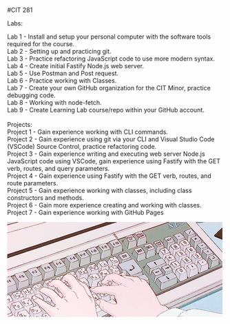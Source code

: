 #CIT 281</br>

Labs:</br>

Lab 1 - Install and setup your personal computer with the software tools required for the course.</br>
Lab 2 - Setting up and practicing git.</br>
Lab 3 - Practice refactoring JavaScript code to use more modern syntax.</br>
Lab 4 - Create initial Fastify Node.js web server.</br>
Lab 5 - Use Postman and Post request.</br>
Lab 6 - Practice working with Classes.</br>
Lab 7 - Create your own GitHub organization for the CIT Minor, practice debugging code.</br>
Lab 8 - Working with node-fetch.</br>
Lab 9 - Create Learning Lab course/repo within your GitHub account.</br>
</br>
Projects:</br>
Project 1 - Gain experience working with CLI commands.</br>
Project 2 - Gain experience using git via your CLI and Visual Studio Code (VSCode) Source Control, practice refactoring code.</br>
Project 3 - Gain experience writing and executing web server Node.js JavaScript code using VSCode, gain experience using Fastify with the GET verb, routes, and query parameters.</br>
Project 4 - Gain experience using Fastify with the GET verb, routes, and route parameters.</br>
Project 5 - Gain experience working with classes, including class constructors and methods.</br>
Project 6 - Gain more experience creating and working with classes.</br>
Project 7 - Gain experience working with GitHub Pages</br>

![Image description](coding.gif)

